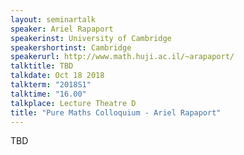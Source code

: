 ```yaml
---
layout: seminartalk
speaker: Ariel Rapaport
speakerinst: University of Cambridge
speakershortinst: Cambridge
speakerurl: http://www.math.huji.ac.il/~arapaport/
talktitle: TBD
talkdate: Oct 18 2018
talkterm: "2018S1"
talktime: "16.00"
talkplace: Lecture Theatre D
title: "Pure Maths Colloquium - Ariel Rapaport"
---
```


TBD